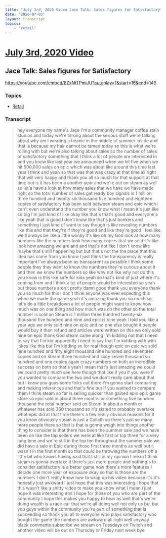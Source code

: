 ```yaml
---
title: "July 3rd, 2020 Video Jace Talk: Sales figures for Satisfactory"
date: "2020-07-03"
layout: transcript
topics:
    - "retail"
---
```

# [July 3rd, 2020 Video](../2020-07-03.md)
## Jace Talk: Sales figures for Satisfactory
https://youtube.com/embed/8ZxNtTPmiJU?autoplay=1&start=16&end=149

### Topics
* [Retail](../topics/retail.md)

### Transcript

> hey everyone my name's Jace I'm a community manager coffee stain studios and today we're talking about the serious stuff we're talking about why am I wearing a beanie in the middle of summer inside and that is because my hair cannot be tamed today so this is what we're rolling with but we're also talking about sales so the number of sales of satisfactory something that I think a lot of people are interested in and you know like last year we announced when we hit five when we hit 500,000 sales on epic which was about like around this time last year I think and yeah so that was that was crazy at that time all right that will very happy and thank you all so much for that support at that time but is it has been a another year and we're out on steam as well so let's have a look at how many sales that we have we have made right so the total number of sales get ready boy signals is 1 million three hundred and twenty six thousand five hundred and eighteen copies of satisfactory has been sold between steam and epic which I can't even understand the number you know what I mean it's just like so big I'm just kind of like okay like that's that's good and everyone's like yeah that is good I don't know like that's just bonkers and something I just kind of want to say though is like revealing numbers like this and that they're if they're good and like they're good I feel like we'll always be like a little wonky it's like oh my God look at how many numbers like the numbers look how many copies that we sold it's like look how amazing we are and and that's not like I don't know like maybe that's still happening but but that's not the the place that this idea has come from you know I just think the transparency is really important I've always been as transparent as possible I think some people they they want to know the numbers they're curious about it and then we know the numbers so like why not like why not do this you know is this like safe for kids yeah so that's kind of just where it's coming from and I think a lot of people would be interested so yeah but those numbers aren't pretty damn good thank you everyone thank you so much for this I don't think anyone was ever expecting this when we made the game yeah it's amazing thank you so much so let's do a little breakdown a lot of people might want to know how much was on one thing and how much was on the other so the total number is sold on Steam is 1 million three hundred twenty-six thousand five hundred and nine and epic is nine yeah I told you like a year ago we only sold nine on epic and no one else bought it people would buy it then refund and articles were written on this we only sold nine on epic thank God steam came along I'm kidding not that I need to say that I'm kid apparently I need to say that I'm kidding with with jokes like this but I'm kidding so for real though epic on epic we sold nine hundred and fifty eight thousand nine hundred and seventeen copies and on Steam three hundred and sixty seven thousand six hundred and one copies again crazy numbers on both an incredible success on both so that's yeah I mean that's just amazing we could we could pretty much see here though that like if you if you were if you wanted to compare the two and we don't really care about that but I know you guys some folks out there I'm gonna start comparing and making inferences and that's fine but if you wanted to compare them I think steam so far is selling quicker than gained epic epic game store so epic sold in about three months or something five hundred thousand the total number sold on Steam in about a month or whatever has sold 360 thousand so it's slated to probably overtake what epic did at that time there's a few really obvious reasons for it you know obviously steam is just a Goliath so there's just so many more people there so that is that is gonna weigh into things another thing to consider is that there has been the summer sale and we have been on like the top sellers we were at like first or top three for a very long time and we're still in the top ten throughout the summer sale we did have a sale in Epic during those first three months as well but it wasn't in the first month so that could be throwing the numbers off a little bit who knows having said that I still in my opinion I mean I think steam is gonna overtake it there's just more people and nothing's to consider satisfactory is a better game now there's more features I decide one more year of exposure okay so that is those are the numbers I don't really know how to wrap up his video because it's it's honestly just awkward I just hope that this was interesting I hope that this wasn't like a shitty video to make you know what I mean I just hope it was interesting and I hope for those of you who are part of the community I hope this makes you happy to hear as well that's we're doing wealth is a race car that we're all doing well not only us but but you guys within the community you're part of something that is succeeding so thank you all to everyone who plays satisfactory who bought the game the numbers are awkward all right well anyway black comments subscribe we stream on Tuesdays on Twitch and another video will be out on Thursday or Friday next week bye
